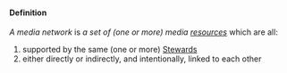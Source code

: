 #### Definition

*A media network* is *a set of (one or more) media [resources](https://github.com/gcassel/IO/blob/main/terms/resource.md)* which are all:

1. supported by the same (one or more) [Stewards](https://github.com/gcassel/IO/blob/main/terms/steward.md)
2. either directly or indirectly, and intentionally, linked to each other
